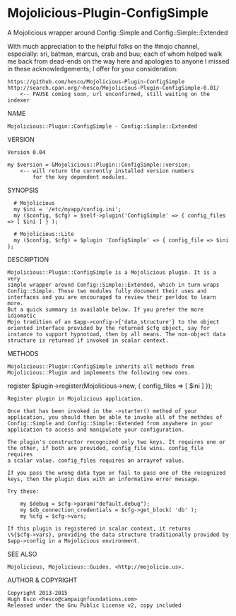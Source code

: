 Mojolicious-Plugin-ConfigSimple
===============================

A Mojolicious wrapper around Config::Simple and Config::Simple::Extended

With much appreciation to the helpful folks on the #mojo channel,
especially: sri, batman, marcus, crab and buu; each of whom helped 
walk me back from dead-ends on the way here and apologies to anyone 
I missed in these acknowledgements; I offer for your consideration:

    https://github.com/hesco/Mojolicious-Plugin-ConfigSimple
    http://search.cpan.org/~hesco/Mojolicious-Plugin-ConfigSimple-0.01/ 
        <-- PAUSE coming soon, url unconfirmed, still waiting on the indexer

NAME

    Mojolicious::Plugin::ConfigSimple - Config::Simple::Extended

VERSION

    Version 0.04

    my $version = &Mojolicious::Plugin::ConfigSimple::version; 
        <-- will return the currently installed version numbers 
            for the key dependent modules.

SYNOPSIS

      # Mojolicious
      my $ini = '/etc/myapp/config.ini';
      my ($config, $cfg) = $self->plugin('ConfigSimple' => { config_files => [ $ini ] } );

      # Mojolicious::Lite
      my ($config, $cfg) = $plugin 'ConfigSimple' => { config_file => $ini };

DESCRIPTION

    Mojolicious::Plugin::ConfigSimple is a Mojolicious plugin. It is a very
    simple wrapper around Config::Simple::Extended, which in turn wraps
    Config::Simple. Those two modules fully document their uses and
    interfaces and you are encouraged to review their perldoc to learn more.
    But a quick summary is available below. If you prefer the more idiomatic
    Mojo tradition of an $app->config->{'data_structure'} to the object
    oriented interface provided by the returned $cfg object, say for
    instance to support hypnotoad, then by all means. The non-object data
    structure is returned if invoked in scalar context.

METHODS

    Mojolicious::Plugin::ConfigSimple inherits all methods from
    Mojolicious::Plugin and implements the following new ones.

  register
      $plugin->register(Mojolicious->new, { config_files => [ $ini ] });

    Register plugin in Mojolicious application.

    Once that has been invoked in the ->starter() method of your
    application, you should then be able to invoke all of the methdos of
    Config::Simple and Config::Simple::Extended from anywhere in your
    application to access and manipulate your configuration.

    The plugin's constructor recognized only two keys. It requires one or
    the other, if both are provided, config_file wins. config_file requires
    a scalar value. config_files requires an arrayref value.

    If you pass the wrong data type or fail to pass one of the recognized
    keys, then the plugin dies with an informative error message.

    Try these:

        my $debug = $cfg->param("default.debug");
        my $db_connection_credentials = $cfg->get_block( 'db' );
        my %cfg = $cfg->vars;

    If this plugin is registered in scalar context, it returns
    \%{$cfg->vars}, providing the data structure traditionally provided by
    $app->config in a Mojolicious environment.

SEE ALSO

    Mojolicious, Mojolicious::Guides, <http://mojolicio.us>.

AUTHOR & COPYRIGHT

    Copyright 2013-2015
    Hugh Esco <hesco@campaignfoundations.com>
    Released under the Gnu Public License v2, copy included

